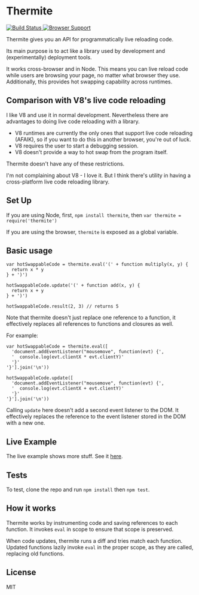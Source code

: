 Thermite
========

[![Build Status](https://secure.travis-ci.org/omphalos/thermite.png)
](http://travis-ci.org/omphalos/thermite)
[![Browser Support](https://ci.testling.com/omphalos/thermite.png)
](https://ci.testling.com/omphalos/thermite)

Thermite gives you an API for programmatically live reloading code.

Its main purpose is to act like a library used by
development and (experimentally) deployment tools.

It works cross-browser and in Node.
This means you can live reload code while users are browsing your page,
no matter what browser they use.
Additionally, this provides hot swapping capability across runtimes.

Comparison with V8's live code reloading
----------------------------------------

I like V8 and use it in normal development.
Nevertheless there are advantages to doing live code reloading with a library.

* V8 runtimes are currently the only ones that support live code reloading
(AFAIK),
so if you want to do this in another browser,
you're out of luck.
* V8 requires the user to start a debugging session.
* V8 doesn't provide a way to hot swap from the program itself.

Thermite doesn't have any of these restrictions.

I'm not complaining about V8 - I love it.
But I think there's utility
in having a cross-platform live code reloading library.

Set Up
------

If you are using Node, first, `npm install thermite`,
then `var thermite = require('thermite')`

If you are using the browser, `thermite` is exposed as a global variable.

Basic usage
-----------

    var hotSwappableCode = thermite.eval('(' + function multiply(x, y) {
      return x * y
    } + ')')

    hotSwappableCode.update('(' + function add(x, y) {
      return x + y
    } + ')')

    hotSwappableCode.result(2, 3) // returns 5

Note that thermite doesn't just replace one reference to a function,
it effectively replaces all references to functions and closures as well.

For example:

    var hotSwappableCode = thermite.eval([
      'document.addEventListener("mousemove", function(evt) {',
      '  console.log(evt.clientX * evt.clientY)'
      '}'
    '}'].join('\n'))

    hotSwappableCode.update([
      'document.addEventListener("mousemove", function(evt) {',
      '  console.log(evt.clientX + evt.clientY)'
      '}'
    '}'].join('\n'))

Calling `update` here doesn't add a second event listener to the DOM.
It effectively replaces the reference to the event listener stored in the DOM
with a new one.

Live Example
------------

The live example shows more stuff.
See it [here](#todo).

Tests
-----

To test, clone the repo and run `npm install` then `npm test`.

How it works
------------

Thermite works by instrumenting code
and saving references to each function.
It invokes `eval` in scope to ensure that scope is preserved.

When code updates,
thermite runs a diff and tries match each function.
Updated functions lazily invoke `eval` in the proper scope,
as they are called,
replacing old functions.

License
-------

MIT
